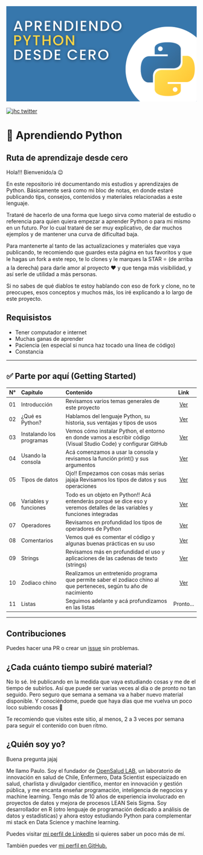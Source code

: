 <img src="img/python.png" alt="Python logo" title="Aprendiendo Python" />

[![jhc twitter](https://img.shields.io/badge/Twitter-@chazkon-00aced.svg?style=flat&logo=twitter)](https://twitter.com/chazkon)

# 🐍 Aprendiendo Python
## Ruta de aprendizaje desde cero


Hola!!! Bienvenido/a 😉

En este repositorio iré documentando mis estudios y aprendizajes de Python. Básicamente será como mi bloc de notas, en donde estaré publicando tips, consejos, contenidos y materiales relacionadas a este lenguaje. 

Trataré de hacerlo de una forma que luego sirva como material de estudio o referencia para quien quiera empezar a aprender Python o para mi mismo en un futuro. Por lo cual trataré de ser muy explicativo, de dar muchos ejemplos y de mantener una curva de dificultad baja.

Para mantenerte al tanto de las actualizaciones y materiales que vaya publicando, te recomiendo que guardes esta página en tus favoritos y que le hagas un fork a este repo, te lo clones y le marques la STAR ⭐ (de arriba a la derecha) para darle amor al proyecto ❤️ y que tenga más visibilidad, y así serle de utilidad a más personas. 

Si no sabes de qué diablos te estoy hablando con eso de fork y clone, no te preocupes, esos conceptos y muchos más, los iré explicando a lo largo de este proyecto.


## Requisistos

- Tener computador e internet
- Muchas ganas de aprender
- Paciencia (en especial si nunca haz tocado una línea de código)
- Constancia

-------

## ✅ Parte por aquí (Getting Started)

N° | Capítulo | Contenido | Link
:----: | :----- | :----- | :----:
01 | Introducción | Revisamos varios temas generales de este proyecto | [Ver](https://github.com/paulovillarroel/aprendiendo_python/blob/main/01_fundamentos/01_fundamentos.md)
02 | ¿Qué es Python? | Hablamos del lenguaje Python, su historia, sus ventajas y tipos de usos | [Ver](https://github.com/paulovillarroel/aprendiendo_python/blob/main/02_que_es_python/02_que_es_python.md)
03 | Instalando los programas | Vemos cómo instalar Python, el entorno en donde vamos a escribir código (Visual Studio Code) y configurar GitHub | [Ver](https://github.com/paulovillarroel/aprendiendo_python/blob/main/03_instalaciones/03_instalaciones.md)
04 | Usando la consola | Acá comenzamos a usar la consola y revisamos la función print() y sus argumentos | [Ver](https://github.com/paulovillarroel/aprendiendo_python/blob/main/04_usando_la_consola/04_usando_la_consola.md)
05 | Tipos de datos| Ojo!! Empezamos con cosas más serias jajaja Revisamos los tipos de datos y sus operaciones | [Ver](https://github.com/paulovillarroel/aprendiendo_python/blob/main/05_tipos_datos/05_tipos_datos.md)
06 | Variables y funciones | Todo es un objeto en Python!! Acá entenderás porqué se dice eso y veremos detalles de las variables y funciones integradas | [Ver](https://github.com/paulovillarroel/aprendiendo_python/blob/main/06_variables_funciones/06_variables_funciones.md)
07 | Operadores | Revisamos en profundidad los tipos de operadores de Python | [Ver](https://github.com/paulovillarroel/aprendiendo_python/blob/main/07_operadores/07_operadores.md)
08 | Comentarios | Vemos qué es comentar el código y algunas buenas prácticas en su uso | [Ver](https://github.com/paulovillarroel/aprendiendo_python/blob/main/08_comentarios/08_comentarios.md)
09 | Strings | Revisamos más en profundidad el uso y aplicaciones de las cadenas de texto (strings) | [Ver](https://github.com/paulovillarroel/aprendiendo_python/blob/main/09_strings/09_strings.md)
10 | Zodiaco chino | Realizamos un entretenido programa que permite saber el zodiaco chino al que perteneces, según tu año de nacimiento | [Ver](https://github.com/paulovillarroel/aprendiendo_python/blob/main/10_zodiaco_chino/10_zodiaco_chino.md)
11 | Listas | Seguimos adelante y acá profundizamos en las listas | Pronto...


-------

## Contribuciones

Puedes hacer una PR o crear un [issue](https://github.com/paulovillarroel/aprendiendo_python/issues) sin problemas.


## ¿Cada cuánto tiempo subiré material?

No lo sé. Iré publicando en la medida que vaya estudiando cosas y me de el tiempo de subirlos. Así que puede ser varias veces al día o de pronto no tan seguido. Pero seguro que semana a semana va a haber nuevo material disponible. Y conociéndome, puede que haya días que me vuelva un poco loco subiendo cosas 🤣

Te recomiendo que visites este sitio, al menos, 2 a 3 veces por semana para seguir el contenido con buen ritmo.


## ¿Quién soy yo?

Buena pregunta jajaj

Me llamo Paulo. Soy el fundador de [OpenSalud LAB](https://opensaludlab.org/), un laboratorio de innovación en salud de Chile, Enfermero, Data Scientist especiaizado en salud, charlista y divulgador científico, mentor en innovación y gestión pública, y me encanta enseñar programación, inteligencia de negocios y machine learning. Tengo más de 10 años de experiencia involucrado en proyectos de datos y mejora de procesos LEAN Seis Sigma.
Soy desarrollador en R (otro lenguaje de programación dedicado a análisis de datos y estadísticas) y ahora estoy estudiando Python para complementar mi stack en Data Science y machine learning.


Puedes visitar [mi perfil de LinkedIn](https://www.linkedin.com/in/paulovillarroeltapia) si quieres saber un poco más de mí.

También puedes ver [mi perfil en GitHub.](https://github.com/paulovillarroel)